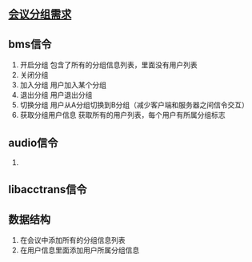 ## [会议分组需求](https://wiki.quanshi.com/pages/viewpage.action?pageId=74610394)

## bms信令
1. 开启分组
包含了所有的分组信息列表，里面没有用户列表
2. 关闭分组
3. 加入分组
用户加入某个分组
4. 退出分组
用户退出分组
5. 切换分组
用户从A分组切换到B分组（减少客户端和服务器之间信令交互）
6. 获取分组用户信息
获取所有的用户列表，每个用户有所属分组标志

## audio信令
1. 

## libacctrans信令

## 数据结构
1. 在会议中添加所有的分组信息列表
2. 在用户信息里面添加用户所属分组信息
